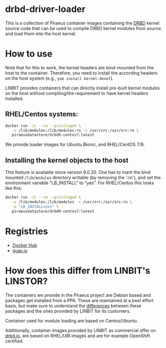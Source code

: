 # drbd-driver-loader

This is a collection of Piraeus container images containing the [DRBD](https://github.com/LINBIT/drbd-9.0)
kernel source code that can be used to compile DRBD kernel modules from source and load them into the host
kernel.

# How to use

Note that for this to work, the kernel headers are bind-mounted from the host to the container. Therefore, you
need to install the according headers on the host system (e.g., `yum install kernel-devel`).

LINBIT provides containers that can directly install pre-built kernel modules on the host without
compiling/the requirement to have kernel headers installed.

## RHEL/Centos systems:

```sh
docker run -it --rm --privileged \
   -v /lib/modules:/lib/modules:ro -v /usr/src:/usr/src:ro \
   piraeusdatastore/drbd9-centos7:latest
```
We provide loader images for Ubuntu Bionic, and RHEL/CentOS 7/8.

## Installing the kernel objects to the host

This feature is available since version 9.0.20. One has to mark the bind mounted `/lib/modules`
directory writable (by removing the ':ro'), and set the environment variable "LB_INSTALL" to "yes". For
RHEL/Centos this looks like this:

```sh
docker run -it --rm --privileged \
   -v /lib/modules:/lib/modules -v /usr/src:/usr/src:ro \
   -e "LB_INSTALL=yes" \
   piraeusdatastore/drbd9-centos7:latest
```

# Registries
- [Docker Hub](https://hub.docker.com/r/piraeusdatastore/)
- [quay.io](https://quay.io/organization/piraeusdatastore/)

# How does this differ from LINBIT's LINSTOR?
The containers we provide in the Piraeus project are Debian based and packages get installed from a
PPA. These are maintained at a best effort basis, but make sure to understand the
[differences](https://launchpad.net/~linbit/+archive/ubuntu/linbit-drbd9-stack) between these packages and the
ones provided by LINBIT for its customers.

Container used for module loading are based on Centos/Ubuntu.

Additionally, container images provided by LINBIT as commercial offer on [drbd.io](http://drbd.io), are based
on RHEL/UBI images and are for example OpenShift certified.
